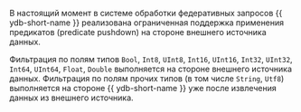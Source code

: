 <!-- {% note warning %} -->

В настоящий момент в системе обработки федеративных запросов {{ ydb-short-name }} реализована ограниченная поддержка применения предикатов (predicate pushdown) на стороне внешнего источника данных.

Фильтрация по полям типов `Bool`, `Int8`, `UInt8`, `Int16`, `UInt16`, `Int32`, `UInt32`, `Int64`, `UInt64`, `Float`, `Double` выполняется на стороне внешнего источника данных. Фильтрация по полям прочих типов (в том числе `String`, `Utf8`) выполняется на стороне {{ ydb-short-name }} уже после извлечения данных из внешнего источника.

<!-- {% endnote %} -->
